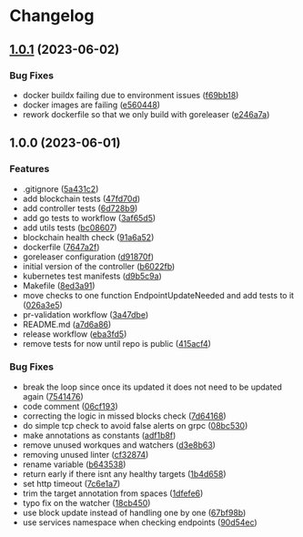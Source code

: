 # Changelog


## [1.0.1](https://github.com/archway-network/endpoint-controller/compare/v1.0.0...v1.0.1) (2023-06-02)


### Bug Fixes

* docker buildx failing due to environment issues ([f69bb18](https://github.com/archway-network/endpoint-controller/commit/f69bb18e2cbd308386a2524a74437b7be04c81b4))
* docker images are failing ([e560448](https://github.com/archway-network/endpoint-controller/commit/e560448857bdd5710b8337f8bc16ab2f76a89e28))
* rework dockerfile so that we only build with goreleaser ([e246a7a](https://github.com/archway-network/endpoint-controller/commit/e246a7a0d71f91da6643bc23f44730dc38a738e0))

## 1.0.0 (2023-06-01)


### Features

* .gitignore ([5a431c2](https://github.com/archway-network/endpoint-controller/commit/5a431c29663f90aa959e7361b85b4b22476cac73))
* add blockchain tests ([47fd70d](https://github.com/archway-network/endpoint-controller/commit/47fd70d1e2b07f5fb12e0a23eb41685329479346))
* add controller tests ([6d728b9](https://github.com/archway-network/endpoint-controller/commit/6d728b9e37b1578a900edd3c88422331fcb5a48c))
* add go tests to workflow ([3af65d5](https://github.com/archway-network/endpoint-controller/commit/3af65d5106a2adfa68fac4c79ba806fe21da776e))
* add utils tests ([bc08607](https://github.com/archway-network/endpoint-controller/commit/bc08607b2979fe31d9360c76b98c410a97e207d6))
* blockchain health check ([91a6a52](https://github.com/archway-network/endpoint-controller/commit/91a6a523b8489f403bd2ea637f544fb6f3180d6d))
* dockerfile ([7647a2f](https://github.com/archway-network/endpoint-controller/commit/7647a2f6d5da2b7afeeacfa7e61d25652cfc7104))
* goreleaser configuration ([d91870f](https://github.com/archway-network/endpoint-controller/commit/d91870fb9777d937c8c9a50725c069336eafdec4))
* initial version of the controller ([b6022fb](https://github.com/archway-network/endpoint-controller/commit/b6022fb31f14e6df06072e4dd837fe2223ae2576))
* kubernetes test manifests ([d9b5c9a](https://github.com/archway-network/endpoint-controller/commit/d9b5c9af84d4cd2f1f102cd9181b6aebbfac8bf0))
* Makefile ([8ed3a91](https://github.com/archway-network/endpoint-controller/commit/8ed3a91ae90ca2485a6cfea9e61acacdce5bd806))
* move checks to one function EndpointUpdateNeeded and add tests to it ([026a3e5](https://github.com/archway-network/endpoint-controller/commit/026a3e5b6e429547800489a089faa1afe87d644f))
* pr-validation workflow ([3a47dbe](https://github.com/archway-network/endpoint-controller/commit/3a47dbe36292eba376e0ade1f49b40e46e1aa9d6))
* README.md ([a7d6a86](https://github.com/archway-network/endpoint-controller/commit/a7d6a86289ce77f7aa8b67753924db71791c2c11))
* release workflow ([eba3fd5](https://github.com/archway-network/endpoint-controller/commit/eba3fd553bf55d98a24454b74137423659ff5175))
* remove tests for now until repo is public ([415acf4](https://github.com/archway-network/endpoint-controller/commit/415acf4cb21f0eddf3a240584793149ec47e6746))


### Bug Fixes

* break the loop since once its updated it does not need to be updated again ([7541476](https://github.com/archway-network/endpoint-controller/commit/75414764c3c071c261c95aebb0b22742e14e5063))
* code comment ([06cf193](https://github.com/archway-network/endpoint-controller/commit/06cf19348a0e3c9489b32e5395cc1d6858c5d749))
* correcting the logic in missed blocks check ([7d64168](https://github.com/archway-network/endpoint-controller/commit/7d6416859c1f0d8c41fbfe8e4516812225398c0a))
* do simple tcp check to avoid false alerts on grpc ([08bc530](https://github.com/archway-network/endpoint-controller/commit/08bc530ace99d9419799281ee6a2fa6eef279ec6))
* make annotations as constants ([adf1b8f](https://github.com/archway-network/endpoint-controller/commit/adf1b8f8d3a6d27b72e0cbad6d2f62b30b233ac1))
* remove unused workques and watchers ([d3e8b63](https://github.com/archway-network/endpoint-controller/commit/d3e8b63883cef372482fa6c306a88538f9878b2e))
* removing unused linter ([cf32874](https://github.com/archway-network/endpoint-controller/commit/cf32874adc04b18708bb3caacfc1775de346c8bd))
* rename variable ([b643538](https://github.com/archway-network/endpoint-controller/commit/b643538838097fd754b13bf4b54bcb94b95db4d7))
* return early if there isnt any healthy targets ([1b4d658](https://github.com/archway-network/endpoint-controller/commit/1b4d658b33daadca81a64bae1c27fedb2a40bb6b))
* set http timeout ([7c6e1a7](https://github.com/archway-network/endpoint-controller/commit/7c6e1a7bcb286bb0e0c374a60f5731d4a4df0fe0))
* trim the target annotation from spaces ([1dfefe6](https://github.com/archway-network/endpoint-controller/commit/1dfefe649adbcf4c0590a49320f18217eaf9774f))
* typo fix on the watcher ([18cb450](https://github.com/archway-network/endpoint-controller/commit/18cb45046ad78a58c4c07c72abbac4d618906743))
* use block update instead of handling one by one ([67bf98b](https://github.com/archway-network/endpoint-controller/commit/67bf98b0fc564aedc416a169339150f4bf123b0c))
* use services namespace when checking endpoints ([90d54ec](https://github.com/archway-network/endpoint-controller/commit/90d54ec1d8ad6a31ed93637bbf525a735cf0dcc8))
